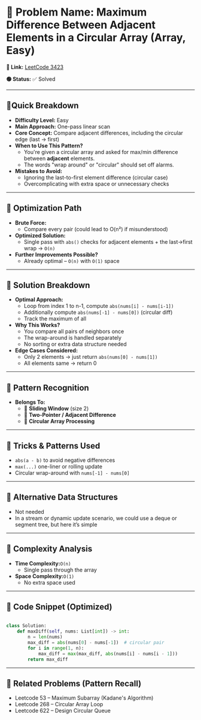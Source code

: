 # 🔹 Problem Name: Maximum Difference Between Adjacent Elements in a Circular Array (Array, Easy)

**🔗 Link:** [LeetCode 3423](https://leetcode.com/problems/maximum-difference-between-adjacent-elements-in-a-circular-array/description/?envType=daily-question&envId=2025-06-12)

**🟢 Status:** ✅ Solved

---

## 🔹Quick Breakdown

* **Difficulty Level:** Easy
* **Main Approach:** One-pass linear scan
* **Core Concept:** Compare adjacent differences, including the circular edge (last → first)
* **When to Use This Pattern?**
  * You're given a circular array and asked for max/min difference between **adjacent** elements.
  * The words "wrap around" or "circular" should set off alarms.
* **Mistakes to Avoid:**
  * Ignoring the last-to-first element difference (circular case)
  * Overcomplicating with extra space or unnecessary checks

---

## 🔹 Optimization Path

* **Brute Force:**
  * Compare every pair (could lead to O(n²) if misunderstood)
* **Optimized Solution:**
  * Single pass with `abs()` checks for adjacent elements + the last→first wrap → `O(n)`
* **Further Improvements Possible?**
  * Already optimal – `O(n)` with `O(1)` space

---

## 🔹 Solution Breakdown

* **Optimal Approach:**
  * Loop from index 1 to n-1, compute `abs(nums[i] - nums[i-1])`
  * Additionally compute `abs(nums[-1] - nums[0])` (circular diff)
  * Track the maximum of all
* **Why This Works?**
  * You compare all pairs of neighbors once
  * The wrap-around is handled separately
  * No sorting or extra data structure needed
* **Edge Cases Considered:**
  * Only 2 elements → just return `abs(nums[0] - nums[1])`
  * All elements same → return 0

---

## 🔹 Pattern Recognition

* **Belongs To:**
  * 🔹 **Sliding Window** (size 2)
  * 🔹 **Two-Pointer / Adjacent Difference**
  * 🔹 **Circular Array Processing**

---

## 🔹 Tricks & Patterns Used

* `abs(a - b)` to avoid negative differences
* `max(...)` one-liner or rolling update
* Circular wrap-around with `nums[-1] - nums[0]`

---

## 🔹 Alternative Data Structures

* Not needed
* In a stream or dynamic update scenario, we could use a deque or segment tree, but here it’s simple

---

## 🔹 Complexity Analysis

* **Time Complexity:**`O(n)`
  * Single pass through the array
* **Space Complexity:**`O(1)`
  * No extra space used

---

## 🔹 Code Snippet (Optimized)

```python

class Solution:
    def maxDiff(self, nums: List[int]) -> int:
        n = len(nums)
        max_diff = abs(nums[0] - nums[-1])  # circular pair
        for i in range(1, n):
            max_diff = max(max_diff, abs(nums[i] - nums[i - 1]))
        return max_diff

```

---

## 🧠 Related Problems (Pattern Recall)

* Leetcode 53 – Maximum Subarray (Kadane's Algorithm)
* Leetcode 268 – Circular Array Loop
* Leetcode 622 – Design Circular Queue
